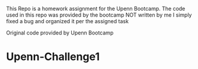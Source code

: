 This Repo is a homework assignment for the Upenn Bootcamp.
The code used in this repo was provided by the bootcamp NOT written by me
I simply fixed a bug and organized it per the assigned task

Original code provided by Upenn Bootcamp



# Upenn-Challenge1
